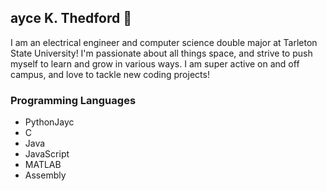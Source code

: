 ## ayce K. Thedford 🚀

I am an electrical engineer and computer science double major at Tarleton State University! I'm passionate about all things space, and strive to push myself to learn and grow in various ways. I am super active on and off campus, and love to tackle new coding projects!

### Programming Languages
- PythonJayc
- C
- Java
- JavaScript
- MATLAB
- Assembly

<!--
**jayce-k-thedford/jayce-k-thedford** is a ✨ _special_ ✨ repository because its `README.md` (this file) appears on your GitHub profile.

Here are some ideas to get you started:

- 🔭 I’m currently working on ...
- 🌱 I’m currently learning ...
- 👯 I’m looking to collaborate on ...
- 🤔 I’m looking for help with ...
- 💬 Ask me about ...
- 📫 How to reach me: ...
- 😄 Pronouns: ...
- ⚡ Fun fact: ...
-->
